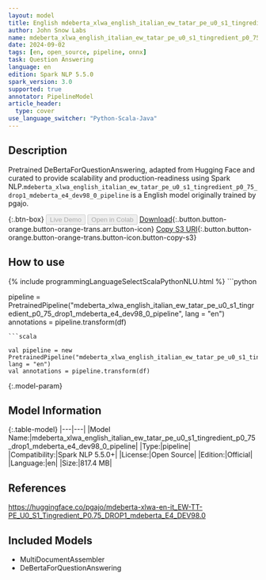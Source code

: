 ```yaml
---
layout: model
title: English mdeberta_xlwa_english_italian_ew_tatar_pe_u0_s1_tingredient_p0_75_drop1_mdeberta_e4_dev98_0_pipeline pipeline DeBertaForQuestionAnswering from pgajo
author: John Snow Labs
name: mdeberta_xlwa_english_italian_ew_tatar_pe_u0_s1_tingredient_p0_75_drop1_mdeberta_e4_dev98_0_pipeline
date: 2024-09-02
tags: [en, open_source, pipeline, onnx]
task: Question Answering
language: en
edition: Spark NLP 5.5.0
spark_version: 3.0
supported: true
annotator: PipelineModel
article_header:
  type: cover
use_language_switcher: "Python-Scala-Java"
---
```


## Description

Pretrained DeBertaForQuestionAnswering, adapted from Hugging Face and curated to provide scalability and production-readiness using Spark NLP.`mdeberta_xlwa_english_italian_ew_tatar_pe_u0_s1_tingredient_p0_75_drop1_mdeberta_e4_dev98_0_pipeline` is a English model originally trained by pgajo.

{:.btn-box}
<button class="button button-orange" disabled>Live Demo</button>
<button class="button button-orange" disabled>Open in Colab</button>
[Download](https://s3.amazonaws.com/auxdata.johnsnowlabs.com/public/models/mdeberta_xlwa_english_italian_ew_tatar_pe_u0_s1_tingredient_p0_75_drop1_mdeberta_e4_dev98_0_pipeline_en_5.5.0_3.0_1725269516020.zip){:.button.button-orange.button-orange-trans.arr.button-icon}
[Copy S3 URI](s3://auxdata.johnsnowlabs.com/public/models/mdeberta_xlwa_english_italian_ew_tatar_pe_u0_s1_tingredient_p0_75_drop1_mdeberta_e4_dev98_0_pipeline_en_5.5.0_3.0_1725269516020.zip){:.button.button-orange.button-orange-trans.button-icon.button-copy-s3}

## How to use



<div class="tabs-box" markdown="1">
{% include programmingLanguageSelectScalaPythonNLU.html %}
```python

pipeline = PretrainedPipeline("mdeberta_xlwa_english_italian_ew_tatar_pe_u0_s1_tingredient_p0_75_drop1_mdeberta_e4_dev98_0_pipeline", lang = "en")
annotations =  pipeline.transform(df)   

```
```scala

val pipeline = new PretrainedPipeline("mdeberta_xlwa_english_italian_ew_tatar_pe_u0_s1_tingredient_p0_75_drop1_mdeberta_e4_dev98_0_pipeline", lang = "en")
val annotations = pipeline.transform(df)

```
</div>

{:.model-param}
## Model Information

{:.table-model}
|---|---|
|Model Name:|mdeberta_xlwa_english_italian_ew_tatar_pe_u0_s1_tingredient_p0_75_drop1_mdeberta_e4_dev98_0_pipeline|
|Type:|pipeline|
|Compatibility:|Spark NLP 5.5.0+|
|License:|Open Source|
|Edition:|Official|
|Language:|en|
|Size:|817.4 MB|

## References

https://huggingface.co/pgajo/mdeberta-xlwa-en-it_EW-TT-PE_U0_S1_Tingredient_P0.75_DROP1_mdeberta_E4_DEV98.0

## Included Models

- MultiDocumentAssembler
- DeBertaForQuestionAnswering